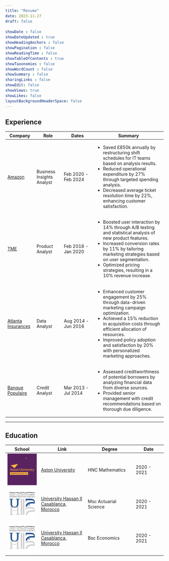 ```yaml
---
title: "Resume"
date: 2023-11-27
draft: false

showDate : false
showDateUpdated : true
showHeadingAnchors : false
showPagination : false
showReadingTime : false
showTableOfContents : true
showTaxonomies : false 
showWordCount : false
showSummary : false
sharingLinks : false
showEdit: false
showViews: true
showLikes: false
layoutBackgroundHeaderSpace: false
---
```


## Experience

<table>
    <thead>
        <tr>
            <th>Company</th>
            <th>Role</th>
            <th>Dates</th>
            <th>Summary</th>
        </tr>
    </thead>
    <tbody>
        <tr>
            <td><a href="https://amazon.co.uk" target="_blank">Amazon</a></td>
            <td>Business Insights Analyst</td>
            <td style="width: 20%;">Feb 2020 - <br> Feb 2024</td>
            <td>
                <ul>
                    <li>Saved £850k annually by restructuring shift schedules for IT teams based on analysis results.</li>
                    <li>Reduced operational expenditure by 27% through targeted spending analysis.</li>
                    <li>Decreased average ticket resolution time by 22%, enhancing customer satisfaction.</li>
                </ul>
            </td>
        </tr>
        <tr>
            <td><a href="" target="_blank">TME</a></td>
            <td>Product Analyst</td>
            <td style="width: 20%;"> Feb 2018 - <br> Jan 2020</td>
            <td>
                <ul>
                    <li>Boosted user interaction by 14% through A/B testing and statistical analysis of new product features.</li>
                    <li>Increased conversion rates by 11% by tailoring marketing strategies based on user segmentation.</li>
                    <li>Optimized pricing strategies, resulting in a 10% revenue increase.</li>
                </ul>
            </td>
        </tr>
        <tr>
            <td><a href="https://www.atlantasanad.ma" target="_blank">Atlanta Insurances</a></td>
            <td>Data Analyst</td>
            <td style="width: 20%;">Aug 2014 - <br> Jun 2016</td>
            <td>
                <ul>
                    <li>Enhanced customer engagement by 25% through data-driven marketing campaign optimization.</li>
                    <li>Achieved a 15% reduction in acquisition costs through efficient allocation of resources.</li>
                    <li>Improved policy adoption and satisfaction by 20% with personalized marketing approaches.</li>
                </ul>
            </td>
        </tr>
        <tr>
            <td><a href="https://www.groupebcp.com/" target="_blank">Banque Populaire</a></td>
            <td>Credit Analyst</td>
            <td style="width: 20%;">Mar 2013 - <br> Jul 2014</td>
            <td>
                <ul>
                    <li>Assessed creditworthiness of potential borrowers by analyzing financial data from diverse sources.</li>
                    <li>Provided senior management with credit recommendations based on thorough due diligence.</li>
                </ul>
            </td>
        </tr>
    </tbody>
</table>

---

## Education

<table>
    <thead>
        <tr>
            <th>School</th>
            <th>Link</th>
            <th>Degree</th>
            <th>Date</th>
        </tr>
    </thead>
    <tbody>
        <tr>
            <td><img class="customEntityLogo" src="aston_university.jpeg" width="100" height="100"/></td>
            <td><a href="https://www.aston.ac.uk" target="_blank">Aston University</a></td>
            <td>HNC Mathematics</td>
            <td>2020 - 2021</td>
        </tr>
        <tr>
            <td><img class="customEntitityLogo" src="uh2c.jpeg" width="100" height="100"/></td>
            <td><a href="https://www.univh2c.ma" target="_blank">University Hassan II <br> Casablanca, Morocco</a></td>
            <td>Msc Actuarial Science</td>
            <td>2020 - 2021</td>
        </tr>
        <tr>
            <td><img class="customEntitityLogo" src="uh2c.jpeg" width="100" height="100"/></td>
            <td><a href="https://www.univh2c.ma" target="_blank">University Hassan II <br> Casablanca, Morocco</a></td>
            <td>Bsc Economics</td>
            <td>2020 - 2021</td>
        </tr>
    </tbody>
</table>
